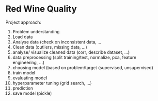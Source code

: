 # Red Wine Quality 

Project approach:

1) Problem understanding
2) Load data
3) Analyse data (check on inconsistent data, ...
4) Clean data (outliers, missing data, ...)
5) analyse/ visualize cleaned data (corr, describe dataset, ...)
6) data preprocessing (split training/test, normalize, pca, feature engineering, ...)
7) choosing model (based on problem/target (supervised, unsupervised)
8) train model
9) evaluating model
10) hyperparameter tuning (grid search, ...)
11) prediction
12) save model (pickle)
